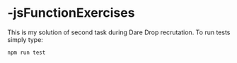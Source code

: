 # -jsFunctionExercises

This is my solution of second task during Dare Drop recrutation. To run tests simply type:  

```
npm run test

```
